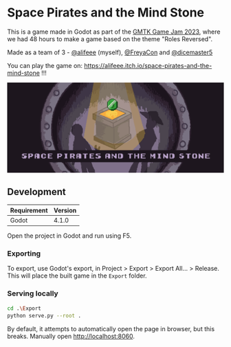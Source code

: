 # Space Pirates and the Mind Stone

This is a game made in Godot as part of the [GMTK Game Jam 2023](https://itch.io/jam/gmtk-2023), where we had 48 hours to make a game based on the theme "Roles Reversed".

Made as a team of 3 - [@alifeee] (myself), [@FreyaCon] and [@dicemaster5]

You can play the game on: <https://alifeee.itch.io/space-pirates-and-the-mind-stone> !!!

![Cover banner for the game](images/space-pirates-and-the-mind-stone.png)

[@alifeee]: https://github.com/alifeee
[@FreyaCon]: https://github.com/FreyaCon
[@dicemaster5]: https://github.com/dicemaster5

## Development

| Requirement | Version |
| ---- | ------- |
| Godot | 4.1.0 |

Open the project in Godot and run using F5.

### Exporting

To export, use Godot's export, in Project > Export > Export All... > Release.
This will place the built game in the `Export` folder.

### Serving locally

```bash
cd .\Export
python serve.py --root .
```

By default, it attempts to automatically open the page in browser, but this breaks. Manually open <http://localhost:8060>.

